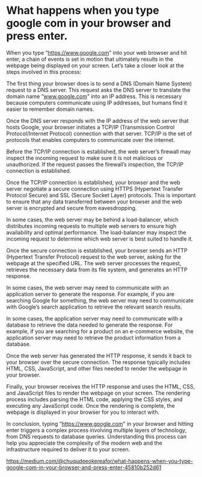 # What happens when you type google com in your browser and press enter.

When you type “https://www.google.com" into your web browser and hit enter, a chain of events is set in motion that ultimately results in the webpage being displayed on your screen. Let’s take a closer look at the steps involved in this process:

The first thing your browser does is to send a DNS (Domain Name System) request to a DNS server. This request asks the DNS server to translate the domain name “www.google.com" into an IP address. This is necessary because computers communicate using IP addresses, but humans find it easier to remember domain names.

Once the DNS server responds with the IP address of the web server that hosts Google, your browser initiates a TCP/IP (Transmission Control Protocol/Internet Protocol) connection with that server. TCP/IP is the set of protocols that enables computers to communicate over the internet.

Before the TCP/IP connection is established, the web server’s firewall may inspect the incoming request to make sure it is not malicious or unauthorized. If the request passes the firewall’s inspection, the TCP/IP connection is established.

Once the TCP/IP connection is established, your browser and the web server negotiate a secure connection using HTTPS (Hypertext Transfer Protocol Secure) and SSL (Secure Socket Layer) protocols. This is important to ensure that any data transferred between your browser and the web server is encrypted and secure from eavesdropping.

In some cases, the web server may be behind a load-balancer, which distributes incoming requests to multiple web servers to ensure high availability and optimal performance. The load-balancer may inspect the incoming request to determine which web server is best suited to handle it.

Once the secure connection is established, your browser sends an HTTP (Hypertext Transfer Protocol) request to the web server, asking for the webpage at the specified URL. The web server processes the request, retrieves the necessary data from its file system, and generates an HTTP response.

In some cases, the web server may need to communicate with an application server to generate the response. For example, if you are searching Google for something, the web server may need to communicate with Google’s search application to retrieve the relevant search results.

In some cases, the application server may need to communicate with a database to retrieve the data needed to generate the response. For example, if you are searching for a product on an e-commerce website, the application server may need to retrieve the product information from a database.

Once the web server has generated the HTTP response, it sends it back to your browser over the secure connection. The response typically includes HTML, CSS, JavaScript, and other files needed to render the webpage in your browser.

Finally, your browser receives the HTTP response and uses the HTML, CSS, and JavaScript files to render the webpage on your screen. The rendering process includes parsing the HTML code, applying the CSS styles, and executing any JavaScript code. Once the rendering is complete, the webpage is displayed in your browser for you to interact with.

In conclusion, typing “https://www.google.com" in your browser and hitting enter triggers a complex process involving multiple layers of technology, from DNS requests to database queries. Understanding this process can help you appreciate the complexity of the modern web and the infrastructure required to deliver it to your screen.


https://medium.com/@chuqudeeokereafor/what-happens-when-you-type-google-com-in-your-browser-and-press-enter-45810b252d61
